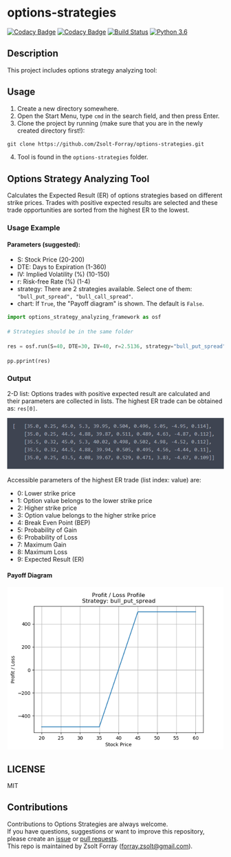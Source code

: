 # options-strategies

[![Codacy Badge](https://api.codacy.com/project/badge/Grade/97645bd4d71b41e5a175cd2d10465a11)](https://www.codacy.com/app/forray.zsolt/options-strategies?utm_source=github.com&amp;utm_medium=referral&amp;utm_content=Zsolt-Forray/options-strategies&amp;utm_campaign=Badge_Grade)
[![Codacy Badge](https://api.codacy.com/project/badge/Coverage/97645bd4d71b41e5a175cd2d10465a11)](https://www.codacy.com/app/forray.zsolt/options-strategies?utm_source=github.com&utm_medium=referral&utm_content=Zsolt-Forray/options-strategies&utm_campaign=Badge_Coverage)
[![Build Status](https://travis-ci.com/Zsolt-Forray/options-strategies.svg?branch=master)](https://travis-ci.com/Zsolt-Forray/options-strategies)
[![Python 3.6](https://img.shields.io/badge/python-3.6-blue.svg)](https://www.python.org/downloads/release/python-360/)

## Description
This project includes options strategy analyzing tool:

## Usage
1.  Create a new directory somewhere.
2.  Open the Start Menu, type `cmd` in the search field, and then press Enter.
3.  Clone the project by running (make sure that you are in the newly created directory first!):
```txt
git clone https://github.com/Zsolt-Forray/options-strategies.git
```
4.  Tool is found in the `options-strategies` folder.

## Options Strategy Analyzing Tool
Calculates the Expected Result (ER) of options strategies based on different strike prices. Trades with positive expected results are selected and these trade opportunities are sorted from the highest ER to the lowest.

### Usage Example

#### Parameters (suggested):
+   S: Stock Price (20-200)
+   DTE: Days to Expiration (1-360)
+   IV: Implied Volatility (%) (10-150)
+   r: Risk-free Rate (%) (1-4)
+   strategy: There are 2 strategies available. Select one of them: `"bull_put_spread", "bull_call_spread"`.
+   chart: If `True`, the "Payoff diagram" is shown. The default is `False`.

```python
import options_strategy_analyzing_framework as osf

# Strategies should be in the same folder

res = osf.run(S=40, DTE=30, IV=40, r=2.5136, strategy="bull_put_spread", chart=True)

pp.pprint(res)
```

### Output
2-D list: Options trades with positive expected result are calculated and their parameters are collected in lists. The highest ER trade can be obtained as: `res[0]`.

![Screenshot](/png/opt_strategy_output.png)

Accessible parameters of the highest ER trade (list index: value) are:
+   0: Lower strike price
+   1: Option value belongs to the lower strike price
+   2: Higher strike price
+   3: Option value belongs to the higher strike price
+   4: Break Even Point (BEP)
+   5: Probability of Gain
+   6: Probability of Loss
+   7: Maximum Gain
+   8: Maximum Loss
+   9: Expected Result (ER)

#### Payoff Diagram

![Screenshot](/png/payoff_chart.png)

## LICENSE
MIT

## Contributions
Contributions to Options Strategies are always welcome.  
If you have questions, suggestions or want to improve this repository, please create an [issue](https://github.com/Zsolt-Forray/options-strategies/issues) or [pull requests](https://github.com/Zsolt-Forray/options-strategies/pulls).  
This repo is maintained by Zsolt Forray (forray.zsolt@gmail.com).
